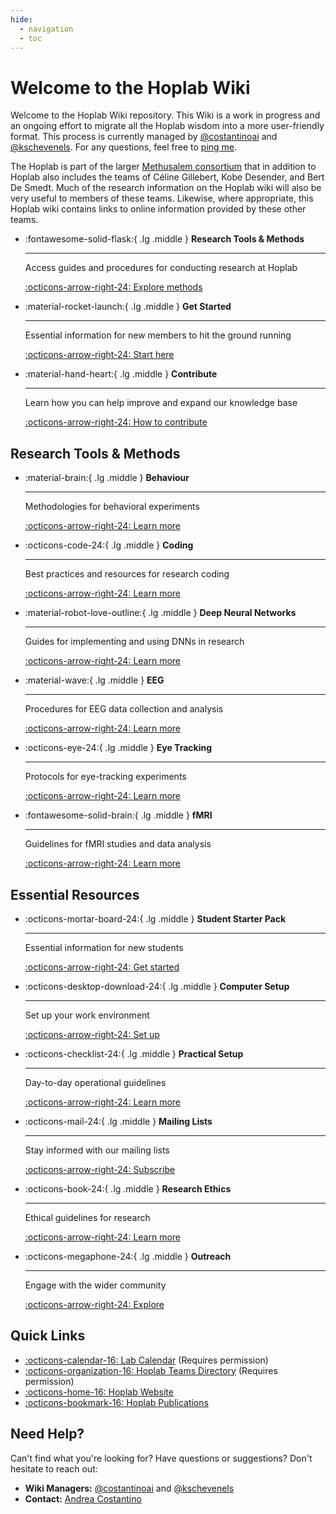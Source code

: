 ```yaml
---
hide:
  - navigation
  - toc
---
```


# Welcome to the Hoplab Wiki

Welcome to the Hoplab Wiki repository. This Wiki is a work in progress and an ongoing effort to migrate all the Hoplab wisdom into a more user-friendly format. This process is currently managed by [@costantinoai](https://github.com/costantinoai) and [@kschevenels](https://github.com/kschevenels). For any questions, feel free to [ping me](mailto:andreaivan.costantino@kuleuven.be).

The Hoplab is part of the larger [Methusalem consortium](https://research.kuleuven.be/en/research-funding/support/if/methusalem) that in addition to Hoplab also includes the teams of Céline Gillebert, Kobe Desender, and Bert De Smedt. Much of the research information on the Hoplab wiki will also be very useful to members of these teams. Likewise, where appropriate, this Hoplab wiki contains links to online information provided by these other teams.

<div class="grid cards" markdown>

- :fontawesome-solid-flask:{ .lg .middle } __Research Tools & Methods__

    ---

    Access guides and procedures for conducting research at Hoplab

    [:octicons-arrow-right-24: Explore methods](research/index.md)

- :material-rocket-launch:{ .lg .middle } __Get Started__

    ---

    Essential information for new members to hit the ground running

    [:octicons-arrow-right-24: Start here](get-started/index.md)

- :material-hand-heart:{ .lg .middle } __Contribute__

    ---

    Learn how you can help improve and expand our knowledge base

    [:octicons-arrow-right-24: How to contribute](contribute.md)

</div>

## Research Tools & Methods

<div class="grid cards" markdown>

- :material-brain:{ .lg .middle } __Behaviour__

    ---

    Methodologies for behavioral experiments

    [:octicons-arrow-right-24: Learn more](research/behaviour/index.md)

- :octicons-code-24:{ .lg .middle } __Coding__

    ---

    Best practices and resources for research coding

    [:octicons-arrow-right-24: Learn more](research/coding/index.md)

- :material-robot-love-outline:{ .lg .middle } __Deep Neural Networks__

    ---

    Guides for implementing and using DNNs in research

    [:octicons-arrow-right-24: Learn more](research/dnn/index.md)

- :material-wave:{ .lg .middle } __EEG__

    ---

    Procedures for EEG data collection and analysis

    [:octicons-arrow-right-24: Learn more](research/eeg/index.md)

- :octicons-eye-24:{ .lg .middle } __Eye Tracking__

    ---

    Protocols for eye-tracking experiments

    [:octicons-arrow-right-24: Learn more](research/eyetracking/index.md)

- :fontawesome-solid-brain:{ .lg .middle } __fMRI__

    ---

    Guidelines for fMRI studies and data analysis

    [:octicons-arrow-right-24: Learn more](research/fmri/index.md)

</div>

## Essential Resources

<div class="grid cards" markdown>

- :octicons-mortar-board-24:{ .lg .middle } __Student Starter Pack__

    ---

    Essential information for new students

    [:octicons-arrow-right-24: Get started](get-started/student-starter-pack.md)

- :octicons-desktop-download-24:{ .lg .middle } __Computer Setup__

    ---

    Set up your work environment

    [:octicons-arrow-right-24: Set up](get-started/computer-setup.md)

- :octicons-checklist-24:{ .lg .middle } __Practical Setup__

    ---

    Day-to-day operational guidelines

    [:octicons-arrow-right-24: Learn more](get-started/practical-setup.md)

- :octicons-mail-24:{ .lg .middle } __Mailing Lists__

    ---

    Stay informed with our mailing lists

    [:octicons-arrow-right-24: Subscribe](get-started/mailing-lists.md)

- :octicons-book-24:{ .lg .middle } __Research Ethics__

    ---

    Ethical guidelines for research

    [:octicons-arrow-right-24: Learn more](research/ethics/index.md)

- :octicons-megaphone-24:{ .lg .middle } __Outreach__

    ---

    Engage with the wider community

    [:octicons-arrow-right-24: Explore](outreach.md)

</div>

## Quick Links

- [:octicons-calendar-16: Lab Calendar](https://calendar.google.com/calendar/u/1/r?pli=1) (Requires permission)
- [:octicons-organization-16: Hoplab Teams Directory](https://teams.microsoft.com/l/team/19%3A9fcb4eb9c75049d4bad118cf8afcb9cb%40thread.tacv2/conversations?groupId=714187e1-4ec7-496a-9922-933eb237402f&tenantId=3973589b-9e40-4eb5-800e-b0b6383d1621) (Requires permission)
- [:octicons-home-16: Hoplab Website](https://www.hoplab.be/)
- [:octicons-bookmark-16: Hoplab Publications](https://www.hoplab.be/publications/)

## Need Help?

Can't find what you're looking for? Have questions or suggestions? Don't hesitate to reach out:

- __Wiki Managers:__ [@costantinoai](https://github.com/costantinoai) and [@kschevenels](https://github.com/kschevenels)
- __Contact:__ [Andrea Costantino](mailto:andreaivan.costantino@kuleuven.be)
